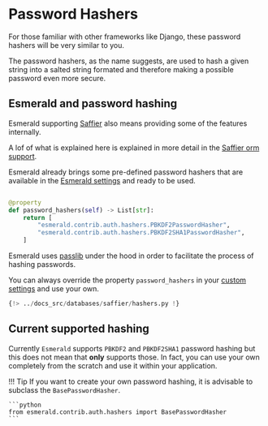 # Password Hashers

For those familiar with other frameworks like Django, these password hashers will be very similar to you.

The password hashers, as the name suggests, are used to hash a given string into a salted string formated and therefore
making a possible password even more secure.

## Esmerald and password hashing

Esmerald supporting [Saffier](./databases/saffier/motivation.md) also means providing some of the features internally.

A lof of what is explained here is explained in more detail in the [Saffier orm support](./databases/saffier/motivation.md).

Esmerald already brings some pre-defined password hashers that are available in the
[Esmerald settings](./application/settings.md) and ready to be used.

```python

@property
def password_hashers(self) -> List[str]:
    return [
        "esmerald.contrib.auth.hashers.PBKDF2PasswordHasher",
        "esmerald.contrib.auth.hashers.PBKDF2SHA1PasswordHasher",
    ]
```

Esmerald uses <a href='https://passlib.readthedocs.io/en/stable/' target='_blank'>passlib</a> under the hood
in order to facilitate the process of hashing passwords.

You can always override the property `password_hashers` in your
[custom settings](./application/settings.md#custom-settings) and use your own.

```python
{!> ../docs_src/databases/saffier/hashers.py !}
```

## Current supported hashing

Currently `Esmerald` supports `PBKDF2` and `PBKDF2SHA1` password hashing but this does not mean that **only** supports
those. In fact, you can use your own completely from the scratch and use it within your application.

!!! Tip
    If you want to create your own password hashing, it is advisable to subclass the `BasePasswordHasher`.

    ```python
    from esmerald.contrib.auth.hashers import BasePasswordHasher
    ```
